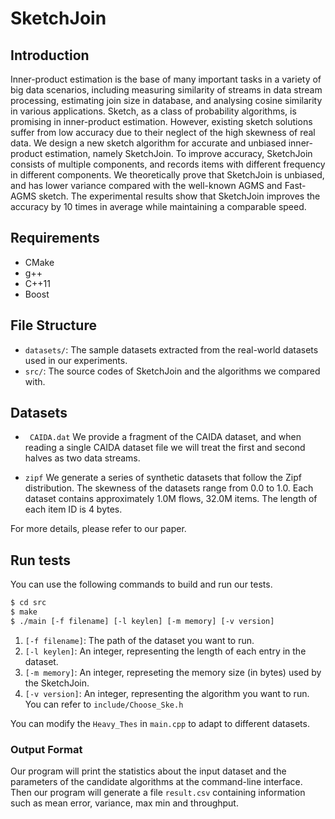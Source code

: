 # SketchJoin

## Introduction
Inner-product estimation is the base of many important tasks in a variety of big data scenarios, including measuring similarity of streams in data stream processing, estimating join size in database, and analysing cosine similarity in various applications.
Sketch, as a class of probability algorithms, is promising in inner-product estimation.
However, existing sketch solutions suffer from low accuracy due to their neglect of the high skewness of real data.
We design a new sketch algorithm for accurate and unbiased inner-product estimation, namely SketchJoin.
To improve accuracy, SketchJoin consists of multiple components, and records items with different frequency in different components.
We theoretically prove that SketchJoin is unbiased, and has lower variance compared with the well-known AGMS and Fast-AGMS sketch.
The experimental results show that SketchJoin improves the accuracy by $10$ times in average while maintaining a comparable speed.

## Requirements

- CMake
- g++
- C++11
- Boost

## File Structure

*  `datasets/`: The sample datasets extracted from the real-world datasets used in our experiments.
*  `src/`: The source codes of SketchJoin and the algorithms we compared with.

## Datasets

- ` CAIDA.dat` We provide a fragment of the CAIDA dataset, and when reading a single CAIDA dataset file we will treat the first and second halves as two data streams.

- `zipf` We generate a series of synthetic datasets that follow the Zipf distribution. The skewness of the datasets range from 0.0 to 1.0. Each dataset contains approximately 1.0M flows, 32.0M items. The length of each item ID is 4 bytes.

For more details, please refer to our paper. 

## Run tests

You can use the following commands to build and run our tests. 

```bash
$ cd src
$ make
$ ./main [-f filename] [-l keylen] [-m memory] [-v version]
```

1. `[-f filename]`: The path of the dataset you want to run. 
2. `[-l keylen]`: An integer, representing the length of each entry in the dataset.
3. `[-m memory]`: An integer, represeting the memory size (in bytes) used by the SketchJoin. 
4. `[-v version]`: An integer, representing the algorithm you want to run. You can refer to `include/Choose_Ske.h`

You can modify the `Heavy_Thes` in `main.cpp` to adapt to different datasets.

### Output Format

Our program will print the statistics about the input dataset and the parameters of the candidate algorithms at the command-line interface. Then our program will generate a file `result.csv` containing information such as mean error, variance, max min and throughput.
